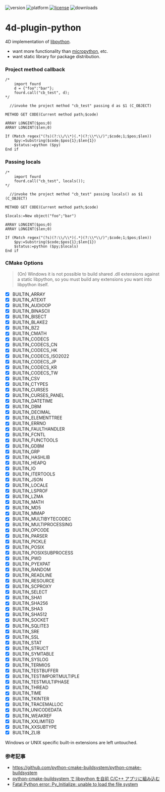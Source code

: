 ![version](https://img.shields.io/badge/version-18%2B-EB8E5F)
![platform](https://img.shields.io/static/v1?label=platform&message=mac-intel%20|%20mac-arm%20|%20win-64&color=blue)
[![license](https://img.shields.io/github/license/miyako/4d-plugin-python)](LICENSE)
![downloads](https://img.shields.io/github/downloads/miyako/4d-plugin-python/total)

# 4d-plugin-python
4D implementation of [libpython](https://www.python.org).

* want more functionality than [micropython](https://micropython.org), etc.
* want static library for package distribution.

### Project method callback

```4d
/*
	import fourd
	d = {"foo":"bar"};
	fourd.call("cb_test", d);
*/

  //invoke the project method "cb_test" passing d as $1 (C_OBJECT)

METHOD GET CODE(Current method path;$code)

ARRAY LONGINT($pos;0)
ARRAY LONGINT($len;0)

If (Match regex("(?s)(?:\\/\\*)(.*)(?:\\*\\/)";$code;1;$pos;$len))
	$py:=Substring($code;$pos{1};$len{1})
	$status:=python ($py)
End if 
```

### Passing locals

```4d
/*
	import fourd
	fourd.call("cb_test", locals());
*/

  //invoke the project method "cb_test" passing locals() as $1 (C_OBJECT)

METHOD GET CODE(Current method path;$code)

$locals:=New object("foo";"bar")

ARRAY LONGINT($pos;0)
ARRAY LONGINT($len;0)

If (Match regex("(?s)(?:\\/\\*)(.*)(?:\\*\\/)";$code;1;$pos;$len))
	$py:=Substring($code;$pos{1};$len{1})
	$status:=python ($py;$locals)
End if 
```

### CMake Options

> (On) Windows it is not possible to build shared .dll extensions against a static libpython, so you must build any extensions you want into libpython itself.
 
 - [x] BUILTIN_ARRAY
 - [x] BUILTIN_ATEXIT
 - [x] BUILTIN_AUDIOOP
 - [x] BUILTIN_BINASCII
 - [x] BUILTIN_BISECT
 - [x] BUILTIN_BLAKE2
 - [x] BUILTIN_BZ2
 - [x] BUILTIN_CMATH
 - [x] BUILTIN_CODECS
 - [x] BUILTIN_CODECS_CN
 - [x] BUILTIN_CODECS_HK
 - [x] BUILTIN_CODECS_ISO2022
 - [x] BUILTIN_CODECS_JP
 - [x] BUILTIN_CODECS_KR
 - [x] BUILTIN_CODECS_TW
 - [x] BUILTIN_CSV
 - [x] BUILTIN_CTYPES
 - [x] BUILTIN_CURSES
 - [x] BUILTIN_CURSES_PANEL
 - [x] BUILTIN_DATETIME
 - [x] BUILTIN_DBM
 - [x] BUILTIN_DECIMAL
 - [x] BUILTIN_ELEMENTTREE
 - [x] BUILTIN_ERRNO
 - [x] BUILTIN_FAULTHANDLER
 - [x] BUILTIN_FCNTL
 - [x] BUILTIN_FUNCTOOLS
 - [x] BUILTIN_GDBM
 - [x] BUILTIN_GRP
 - [x] BUILTIN_HASHLIB
 - [x] BUILTIN_HEAPQ
 - [x] BUILTIN_IO
 - [x] BUILTIN_ITERTOOLS
 - [x] BUILTIN_JSON
 - [x] BUILTIN_LOCALE
 - [x] BUILTIN_LSPROF
 - [x] BUILTIN_LZMA
 - [x] BUILTIN_MATH
 - [x] BUILTIN_MD5
 - [x] BUILTIN_MMAP
 - [x] BUILTIN_MULTIBYTECODEC
 - [x] BUILTIN_MULTIPROCESSING
 - [x] BUILTIN_OPCODE
 - [x] BUILTIN_PARSER
 - [x] BUILTIN_PICKLE
 - [x] BUILTIN_POSIX
 - [x] BUILTIN_POSIXSUBPROCESS
 - [x] BUILTIN_PWD
 - [x] BUILTIN_PYEXPAT
 - [x] BUILTIN_RANDOM
 - [x] BUILTIN_READLINE
 - [x] BUILTIN_RESOURCE
 - [x] BUILTIN_SCPROXY
 - [x] BUILTIN_SELECT
 - [x] BUILTIN_SHA1
 - [x] BUILTIN_SHA256
 - [x] BUILTIN_SHA3
 - [x] BUILTIN_SHA512
 - [x] BUILTIN_SOCKET
 - [x] BUILTIN_SQLITE3
 - [x] BUILTIN_SRE
 - [x] BUILTIN_SSL
 - [x] BUILTIN_STAT
 - [x] BUILTIN_STRUCT
 - [x] BUILTIN_SYMTABLE
 - [x] BUILTIN_SYSLOG
 - [x] BUILTIN_TERMIOS
 - [x] BUILTIN_TESTBUFFER
 - [x] BUILTIN_TESTIMPORTMULTIPLE
 - [x] BUILTIN_TESTMULTIPHASE
 - [x] BUILTIN_THREAD
 - [x] BUILTIN_TIME
 - [x] BUILTIN_TKINTER
 - [x] BUILTIN_TRACEMALLOC
 - [x] BUILTIN_UNICODEDATA
 - [x] BUILTIN_WEAKREF
 - [x] BUILTIN_XXLIMITED
 - [x] BUILTIN_XXSUBTYPE
 - [x] BUILTIN_ZLIB

Windows or UNIX specific built-in extensions are left untouched. 

### 参考記事

* https://github.com/python-cmake-buildsystem/python-cmake-buildsystem
* [python-cmake-buildsystem で libpython を自前 C/C++ アプリに組み込む](https://qiita.com/syoyo/items/5a935fdcbdf89e0a2635)
* [Fatal Python error: Py_Initialize: unable to load the file system](https://stackoverflow.com/questions/34724057/embed-python3-without-standard-library)
